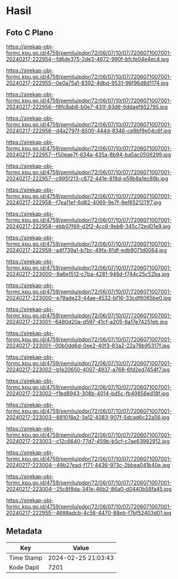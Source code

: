 # Hasil

## Foto C Plano

https://sirekap-obj-formc.kpu.go.id/4759/pemilu/pdpr/72/06/07/10/07/7206071007001-20240217-222954--fd6de375-2de3-4672-990f-bfcfe04e4ec4.jpg

https://sirekap-obj-formc.kpu.go.id/4759/pemilu/pdpr/72/06/07/10/07/7206071007001-20240217-222955--0e0a75a1-8392-4dbd-9531-96f96d8d1174.jpg

https://sirekap-obj-formc.kpu.go.id/4759/pemilu/pdpr/72/06/07/10/07/7206071007001-20240217-222956--f8fc8ab8-b0e7-431f-93d6-6ddaef952795.jpg

https://sirekap-obj-formc.kpu.go.id/4759/pemilu/pdpr/72/06/07/10/07/7206071007001-20240217-222956--d4a2797f-8500-444d-8346-ce9bf9e04c6f.jpg

https://sirekap-obj-formc.kpu.go.id/4759/pemilu/pdpr/72/06/07/10/07/7206071007001-20240217-222957--f50eae7f-634a-435a-8b94-ba5ac0506299.jpg

https://sirekap-obj-formc.kpu.go.id/4759/pemilu/pdpr/72/06/07/10/07/7206071007001-20240217-222957--c995f213-c872-441e-818d-e59b8a1ec69b.jpg

https://sirekap-obj-formc.kpu.go.id/4759/pemilu/pdpr/72/06/07/10/07/7206071007001-20240217-222958--f7ea11ef-6d82-4069-9e7f-9ef6521211f7.jpg

https://sirekap-obj-formc.kpu.go.id/4759/pemilu/pdpr/72/06/07/10/07/7206071007001-20240217-222958--ebb07f69-d2f2-4cc6-9eb8-345c72ed01e9.jpg

https://sirekap-obj-formc.kpu.go.id/4759/pemilu/pdpr/72/06/07/10/07/7206071007001-20240217-222959--a4f739a1-b7bc-49fa-81df-edb9071d0064.jpg

https://sirekap-obj-formc.kpu.go.id/4759/pemilu/pdpr/72/06/07/10/07/7206071007001-20240217-223000--9a6e1512-c7ba-4281-946d-f744c25c52ba.jpg

https://sirekap-obj-formc.kpu.go.id/4759/pemilu/pdpr/72/06/07/10/07/7206071007001-20240217-223000--e79ade23-44ae-4532-bf16-33cdf6065be0.jpg

https://sirekap-obj-formc.kpu.go.id/4759/pemilu/pdpr/72/06/07/10/07/7206071007001-20240217-223001--6480d20a-d597-41cf-a205-8a17e74251eb.jpg

https://sirekap-obj-formc.kpu.go.id/4759/pemilu/pdpr/72/06/07/10/07/7206071007001-20240217-223001--00b0dd6d-0ee2-40f3-83a2-22a76b95317f.jpg

https://sirekap-obj-formc.kpu.go.id/4759/pemilu/pdpr/72/06/07/10/07/7206071007001-20240217-223002--b1e20650-4007-4937-a768-6fd2ed7454f7.jpg

https://sirekap-obj-formc.kpu.go.id/4759/pemilu/pdpr/72/06/07/10/07/7206071007001-20240217-223002--f1bd8943-308b-4014-bd5c-fb49856ed18f.jpg

https://sirekap-obj-formc.kpu.go.id/4759/pemilu/pdpr/72/06/07/10/07/7206071007001-20240217-223003--881018a2-3a12-4083-907f-5dcad6c22a56.jpg

https://sirekap-obj-formc.kpu.go.id/4759/pemilu/pdpr/72/06/07/10/07/7206071007001-20240217-223003--c12c6640-77d7-459b-b5cf-c7ae63982912.jpg

https://sirekap-obj-formc.kpu.go.id/4759/pemilu/pdpr/72/06/07/10/07/7206071007001-20240217-223004--49b27ead-f171-4436-973c-2bbea041b40e.jpg

https://sirekap-obj-formc.kpu.go.id/4759/pemilu/pdpr/72/06/07/10/07/7206071007001-20240217-223004--25c8f8da-341e-46b2-86a0-d0440b58fa45.jpg

https://sirekap-obj-formc.kpu.go.id/4759/pemilu/pdpr/72/06/07/10/07/7206071007001-20240217-222955--4688adcb-4c56-4470-88eb-f7bf52403d01.jpg


## Metadata

| Key        | Value               |
| ---------- | ------------------- |
| Time Stamp | 2024-02-25 21:03:43 |
| Kode Dapil | 7201                |



